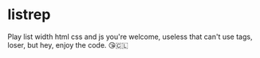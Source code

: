 # listrep
Play list width html css and js
you're welcome, useless that can't use tags, loser, but hey, enjoy the code. 😘🇨🇱
